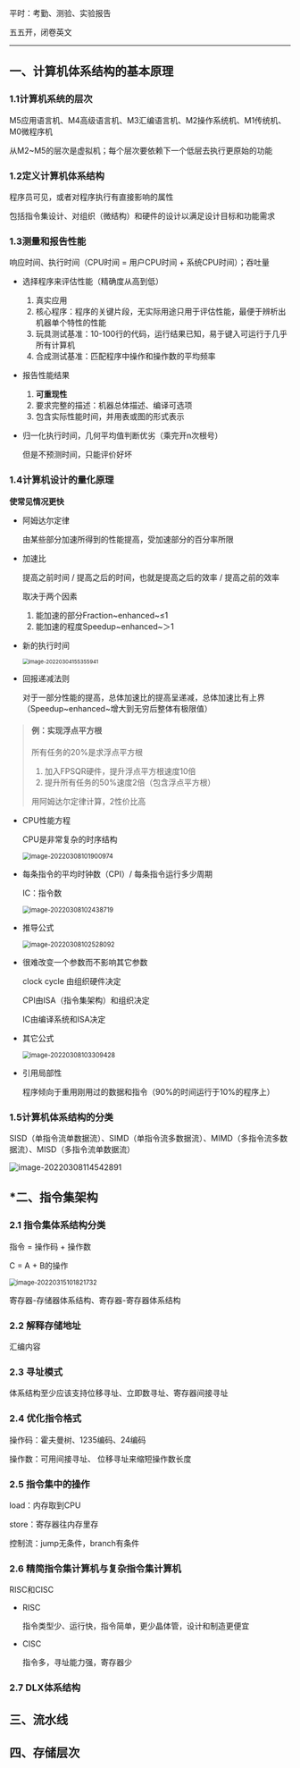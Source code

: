 平时：考勤、测验、实验报告

五五开，闭卷英文



---



## 一、计算机体系结构的基本原理

### 1.1计算机系统的层次

M5应用语言机、M4高级语言机、M3汇编语言机、M2操作系统机、M1传统机、M0微程序机

从M2~M5的层次是虚拟机；每个层次要依赖下一个低层去执行更原始的功能

### 1.2定义计算机体系结构

程序员可见，或者对程序执行有直接影响的属性

包括指令集设计、对组织（微结构）和硬件的设计以满足设计目标和功能需求

### 1.3测量和报告性能

响应时间、执行时间（CPU时间 = 用户CPU时间 + 系统CPU时间）；吞吐量

- 选择程序来评估性能（精确度从高到低）

  1. 真实应用
  2. 核心程序：程序的关键片段，无实际用途只用于评估性能，最便于辨析出机器单个特性的性能
  3. 玩具测试基准：10-100行的代码，运行结果已知，易于键入可运行于几乎所有计算机
  4. 合成测试基准：匹配程序中操作和操作数的平均频率

- 报告性能结果

  1. **可重现性**
  2. 要求完整的描述：机器总体描述、编译可选项
  3. 包含实际性能时间，并用表或图的形式表示

- 归一化执行时间，几何平均值判断优劣（乘完开n次根号）

  但是不预测时间，只能评价好坏

### 1.4计算机设计的量化原理

**使常见情况更快**

- 阿姆达尔定律

  由某些部分加速所得到的性能提高，受加速部分的百分率所限

- 加速比

  提高之前时间 / 提高之后的时间，也就是提高之后的效率 / 提高之前的效率

  取决于两个因素

  1. 能加速的部分Fraction~enhanced~≤1
  2. 能加速的程度Speedup~enhanced~＞1

- 新的执行时间

  <img src="体系结构.assets/image-20220304155355941.png" alt="image-20220304155355941" style="zoom:67%;" />

- 回报递减法则

  对于一部分性能的提高，总体加速比的提高呈递减，总体加速比有上界（Speedup~enhanced~增大到无穷后整体有极限值）

> #### 例：实现浮点平方根
>
> 所有任务的20%是求浮点平方根
>
> 1. 加入FPSQR硬件，提升浮点平方根速度10倍
> 2. 提升所有任务的50%速度2倍（包含浮点平方根）
>
> 用阿姆达尔定律计算，2性价比高

- CPU性能方程

  CPU是非常复杂的时序结构

  <img src="体系结构.assets/image-20220308101900974.png" alt="image-20220308101900974" style="zoom:80%;" />

- 每条指令的平均时钟数（CPI）/ 每条指令运行多少周期

  IC：指令数

  <img src="体系结构.assets/image-20220308102438719.png" alt="image-20220308102438719" style="zoom:80%;" />

- 推导公式

  <img src="体系结构.assets/image-20220308102528092.png" alt="image-20220308102528092" style="zoom:80%;" />

- 很难改变一个参数而不影响其它参数

  clock cycle 由组织硬件决定

  CPI由ISA（指令集架构）和组织决定

  IC由编译系统和ISA决定

- 其它公式

  <img src="体系结构.assets/image-20220308103309428.png" alt="image-20220308103309428" style="zoom:80%;" />

- 引用局部性

  程序倾向于重用刚用过的数据和指令（90%的时间运行于10%的程序上）



### 1.5计算机体系结构的分类

SISD（单指令流单数据流）、SIMD（单指令流多数据流）、MIMD（多指令流多数据流）、MISD（多指令流单数据流）

![image-20220308114542891](体系结构.assets/image-20220308114542891.png)

## *二、指令集架构

### 2.1 指令集体系结构分类

指令 = 操作码 + 操作数

C = A + B的操作

<img src="D:\C_full\体系结构\体系结构.assets\image-20220315101821732.png" alt="image-20220315101821732" style="zoom:80%;" />

寄存器-存储器体系结构、寄存器-寄存器体系结构



### 2.2 解释存储地址

汇编内容



### 2.3 寻址模式

体系结构至少应该支持位移寻址、立即数寻址、寄存器间接寻址



### 2.4 优化指令格式

操作码：霍夫曼树、1235编码、24编码

操作数：可用间接寻址、 位移寻址来缩短操作数长度



### 2.5 指令集中的操作

load：内存取到CPU

store：寄存器往内存里存

控制流：jump无条件，branch有条件



### 2.6 精简指令集计算机与复杂指令集计算机

RISC和CISC

- RISC

  指令类型少、运行快，指令简单，更少晶体管，设计和制造更便宜

- CISC

  指令多，寻址能力强，寄存器少



### 2.7 DLX体系结构



## 三、流水线

## 四、存储层次

